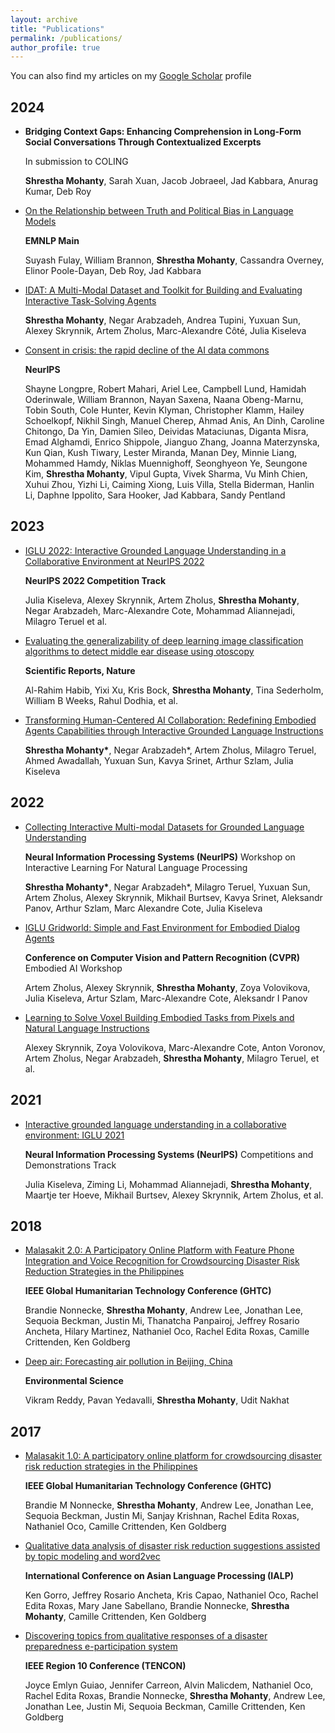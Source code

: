 ```yaml
---
layout: archive
title: "Publications"
permalink: /publications/
author_profile: true
---
```


You can also find my articles on my [Google Scholar](https://scholar.google.com/citations?user=Hu349EgAAAAJ&hl=en) profile

2024
------

* **Bridging Context Gaps: Enhancing Comprehension in Long-Form Social Conversations Through Contextualized Excerpts**

  In submission to COLING

   **Shrestha Mohanty**, Sarah Xuan, Jacob Jobraeel, Jad Kabbara, Anurag Kumar, Deb Roy




* [On the Relationship between Truth and Political Bias in Language Models](https://arxiv.org/pdf/2409.05283)

  **EMNLP Main**

  Suyash Fulay, William Brannon, **Shrestha Mohanty**, Cassandra Overney, Elinor Poole-Dayan, Deb Roy, Jad Kabbara
  

* [IDAT: A Multi-Modal Dataset and Toolkit for Building and Evaluating Interactive Task-Solving Agents](https://arxiv.org/pdf/2407.08898)

  **Shrestha Mohanty**, Negar Arabzadeh, Andrea Tupini, Yuxuan Sun, Alexey Skrynnik, Artem Zholus, Marc-Alexandre Côté, Julia Kiseleva

* [Consent in crisis: the rapid decline of the AI data commons](https://arxiv.org/pdf/2407.14933)

    **NeurIPS**
  
   Shayne Longpre, Robert Mahari, Ariel Lee, Campbell Lund, Hamidah Oderinwale, William Brannon, Nayan Saxena, Naana Obeng-Marnu, Tobin South, Cole Hunter, Kevin Klyman, Christopher Klamm, Hailey Schoelkopf, Nikhil Singh, Manuel Cherep, Ahmad Anis, An Dinh, Caroline Chitongo, Da Yin, Damien Sileo, Deividas Mataciunas, Diganta Misra, Emad Alghamdi, Enrico Shippole, Jianguo Zhang, Joanna Materzynska, Kun Qian, Kush Tiwary, Lester Miranda, Manan Dey, Minnie Liang, Mohammed Hamdy, Niklas Muennighoff, Seonghyeon Ye, Seungone Kim, **Shrestha Mohanty**, Vipul Gupta, Vivek Sharma, Vu Minh Chien, Xuhui Zhou, Yizhi Li, Caiming Xiong, Luis Villa, Stella Biderman, Hanlin Li, Daphne Ippolito, Sara Hooker, Jad Kabbara, Sandy Pentland

  

2023
------

* [IGLU 2022: Interactive Grounded Language Understanding in a Collaborative Environment at NeurIPS 2022](https://arxiv.org/pdf/2205.13771.pdf)

    **NeurIPS 2022 Competition Track**
  
   Julia Kiseleva, Alexey Skrynnik, Artem Zholus, **Shrestha Mohanty**, Negar Arabzadeh, Marc-Alexandre Cote, Mohammad Aliannejadi, Milagro Teruel et al.

* [Evaluating the generalizability of deep learning image classification algorithms to detect middle ear disease using otoscopy](https://assets.researchsquare.com/files/rs-2014320/v1/8d304e1d-6738-4ea5-bd95-27667733bc82.pdf?c=1662744394)
  
   **Scientific Reports, Nature**
  
  Al-Rahim Habib, Yixi Xu, Kris Bock, **Shrestha Mohanty**, Tina Sederholm, William B Weeks, Rahul Dodhia, et al.

* [Transforming Human-Centered AI Collaboration: Redefining Embodied Agents Capabilities through Interactive Grounded Language Instructions](https://arxiv.org/pdf/2305.10783.pdf)
  
  **Shrestha Mohanty\***, Negar Arabzadeh\*, Artem Zholus, Milagro Teruel, Ahmed Awadallah, Yuxuan Sun, Kavya Srinet, Arthur Szlam, Julia Kiseleva



2022
------

* [Collecting Interactive Multi-modal Datasets for Grounded Language Understanding](https://arxiv.org/pdf/2211.06552.pdf)
  
  **Neural Information Processing Systems (NeurIPS)** Workshop on Interactive Learning For Natural Language Processing
  
  **Shrestha Mohanty\***, Negar Arabzadeh\*, Milagro Teruel, Yuxuan Sun, Artem Zholus, Alexey Skrynnik, Mikhail Burtsev, Kavya Srinet, Aleksandr Panov, Arthur Szlam, Marc Alexandre Cote, Julia Kiseleva
  
  


* [IGLU Gridworld: Simple and Fast Environment for Embodied Dialog Agents](https://arxiv.org/pdf/2206.00142.pdf)

   **Conference on Computer Vision and Pattern Recognition (CVPR)** Embodied AI Workshop
  
  Artem Zholus, Alexey Skrynnik, **Shrestha Mohanty**, Zoya Volovikova, Julia Kiseleva, Artur Szlam, Marc-Alexandre Cote, Aleksandr I Panov

 

* [Learning to Solve Voxel Building Embodied Tasks from Pixels and Natural Language Instructions](https://arxiv.org/pdf/2211.00688.pdf)

  Alexey Skrynnik, Zoya Volovikova, Marc-Alexandre Cote, Anton Voronov, Artem Zholus, Negar Arabzadeh, **Shrestha Mohanty**, Milagro Teruel, et al.
  
  
  
2021
------
* [Interactive grounded language understanding in a collaborative environment: IGLU 2021](https://proceedings.mlr.press/v176/kiseleva22a/kiseleva22a.pdf)

   **Neural Information Processing Systems (NeurIPS)** Competitions and Demonstrations Track
  
  Julia Kiseleva, Ziming Li, Mohammad Aliannejadi, **Shrestha Mohanty**, Maartje ter Hoeve, Mikhail Burtsev, Alexey Skrynnik, Artem Zholus, et al.

  


2018
------

* [Malasakit 2.0: A Participatory Online Platform with Feature Phone Integration and Voice Recognition for Crowdsourcing Disaster Risk Reduction Strategies in the Philippines](https://ieeexplore.ieee.org/abstract/document/8601882)

    **IEEE Global Humanitarian Technology Conference (GHTC)**
  
  Brandie Nonnecke, **Shrestha Mohanty**, Andrew Lee, Jonathan Lee, Sequoia Beckman, Justin Mi, Thanatcha Panpairoj, Jeffrey Rosario Ancheta, Hilary Martinez, Nathaniel Oco, Rachel Edita Roxas, Camille Crittenden, Ken Goldberg

 


* [Deep air: Forecasting air pollution in Beijing, China](https://www.ischool.berkeley.edu/sites/default/files/sproject_attachments/report_deep-air-forecasting.pdf)

  **Environmental Science**
  
  Vikram Reddy, Pavan Yedavalli, **Shrestha Mohanty**, Udit Nakhat



2017
------

* [Malasakit 1.0: A participatory online platform for crowdsourcing disaster risk reduction strategies in the Philippines](https://goldberg.berkeley.edu/pubs/IEEE_GHTC_2017_Malasakit-camera-ready.pdf)

  **IEEE Global Humanitarian Technology Conference (GHTC)**
  
  Brandie M Nonnecke, **Shrestha Mohanty**, Andrew Lee, Jonathan Lee, Sequoia Beckman, Justin Mi, Sanjay Krishnan, Rachel Edita Roxas, Nathaniel Oco, Camille Crittenden, Ken Goldberg 

 
  

* [Qualitative data analysis of disaster risk reduction suggestions assisted by topic modeling and word2vec](https://ieeexplore.ieee.org/abstract/document/8300601)

    **International Conference on Asian Language Processing (IALP)**
  
  Ken Gorro, Jeffrey Rosario Ancheta, Kris Capao, Nathaniel Oco, Rachel Edita Roxas, Mary Jane Sabellano, Brandie Nonnecke, **Shrestha Mohanty**, Camille
Crittenden, Ken Goldberg

 


* [Discovering topics from qualitative responses of a disaster preparedness e-participation system](https://ieeexplore.ieee.org/abstract/document/8228287)

   **IEEE Region 10 Conference (TENCON)**
  
  Joyce Emlyn Guiao, Jennifer Carreon, Alvin Malicdem, Nathaniel Oco, Rachel Edita Roxas, Brandie Nonnecke, **Shrestha Mohanty**, Andrew Lee, Jonathan Lee, Justin Mi, Sequoia Beckman, Camille Crittenden, Ken Goldberg

  



